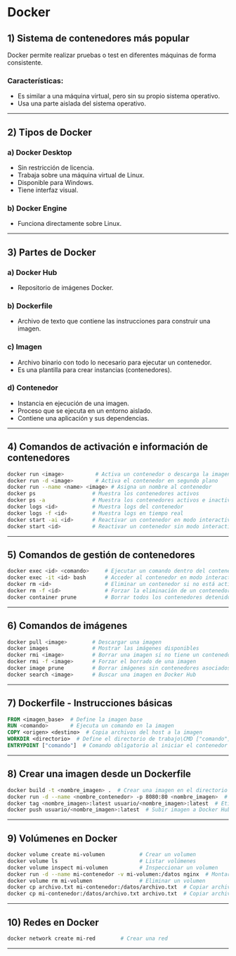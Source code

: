 # Docker

## 1) Sistema de contenedores más popular
Docker permite realizar pruebas o test en diferentes máquinas de forma consistente.

### Características:
- Es similar a una máquina virtual, pero sin su propio sistema operativo.
- Usa una parte aislada del sistema operativo.

---

## 2) Tipos de Docker

### a) Docker Desktop
- Sin restricción de licencia.
- Trabaja sobre una máquina virtual de Linux.
- Disponible para Windows.
- Tiene interfaz visual.

### b) Docker Engine
- Funciona directamente sobre Linux.

---

## 3) Partes de Docker

### a) Docker Hub
- Repositorio de imágenes Docker.

### b) Dockerfile
- Archivo de texto que contiene las instrucciones para construir una imagen.

### c) Imagen
- Archivo binario con todo lo necesario para ejecutar un contenedor.
- Es una plantilla para crear instancias (contenedores).

### d) Contenedor
- Instancia en ejecución de una imagen.
- Proceso que se ejecuta en un entorno aislado.
- Contiene una aplicación y sus dependencias.

---

## 4) Comandos de activación e información de contenedores

```sh
docker run <image>          # Activa un contenedor o descarga la imagen si no la tiene
docker run -d <image>       # Activa el contenedor en segundo plano
docker run --name <name> <image> # Asigna un nombre al contenedor
docker ps                  # Muestra los contenedores activos
docker ps -a               # Muestra los contenedores activos e inactivos
docker logs <id>           # Muestra logs del contenedor
docker logs -f <id>        # Muestra logs en tiempo real
docker start -ai <id>      # Reactivar un contenedor en modo interactivo
docker start <id>          # Reactivar un contenedor sin modo interactivo
```

---

## 5) Comandos de gestión de contenedores

```sh
docker exec <id> <comando>     # Ejecutar un comando dentro del contenedor
docker exec -it <id> bash      # Acceder al contenedor en modo interactivo con bash
docker rm <id>                 # Eliminar un contenedor si no está activo
docker rm -f <id>              # Forzar la eliminación de un contenedor activo
docker container prune         # Borrar todos los contenedores detenidos
```

---

## 6) Comandos de imágenes

```sh
docker pull <image>        # Descargar una imagen
docker images              # Mostrar las imágenes disponibles
docker rmi <image>         # Borrar una imagen si no tiene un contenedor asociado
docker rmi -f <image>      # Forzar el borrado de una imagen
docker image prune         # Borrar imágenes sin contenedores asociados
docker search <image>      # Buscar una imagen en Docker Hub
```

---

## 7) Dockerfile - Instrucciones básicas

```Dockerfile
FROM <imagen_base>  # Define la imagen base
RUN <comando>       # Ejecuta un comando en la imagen
COPY <origen> <destino>  # Copia archivos del host a la imagen
WORKDIR <directorio>  # Define el directorio de trabajo\CMD ["comando"]  # Comando por defecto al iniciar el contenedor
ENTRYPOINT ["comando"]  # Comando obligatorio al iniciar el contenedor
```

---

## 8) Crear una imagen desde un Dockerfile

```sh
docker build -t <nombre_imagen> .  # Crear una imagen en el directorio actual
docker run -d --name <nombre_contenedor> -p 8080:80 <nombre_imagen>  # Crear y ejecutar el contenedor
docker tag <nombre_imagen>:latest usuario/<nombre_imagen>:latest  # Etiquetar imagen para Docker Hub
docker push usuario/<nombre_imagen>:latest  # Subir imagen a Docker Hub
```

---

## 9) Volúmenes en Docker

```sh
docker volume create mi-volumen           # Crear un volumen
docker volume ls                          # Listar volúmenes
docker volume inspect mi-volumen          # Inspeccionar un volumen
docker run -d --name mi-contenedor -v mi-volumen:/datos nginx  # Montar un volumen en un contenedor
docker volume rm mi-volumen               # Eliminar un volumen
docker cp archivo.txt mi-contenedor:/datos/archivo.txt  # Copiar archivo al contenedor
docker cp mi-contenedor:/datos/archivo.txt archivo.txt  # Copiar archivo del contenedor al host
```

---

## 10) Redes en Docker

```sh
docker network create mi-red        # Crear una red
```

---
